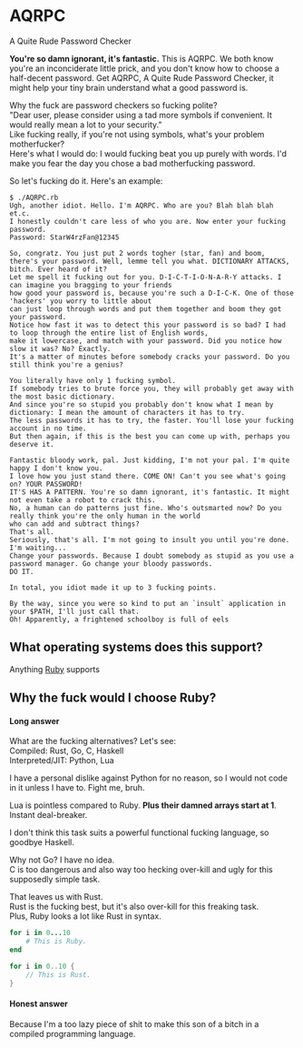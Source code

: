 # AQRPC
A Quite Rude Password Checker

**You're so damn ignorant, it's fantastic.**
This is AQRPC. We both know you're an inconciderate little prick, and you don't know how to choose a half-decent password.
Get AQRPC, A Quite Rude Password Checker, it might help your tiny brain understand what a good password is.

Why the fuck are password checkers so fucking polite?  
"Dear user, please consider using a tad more symbols if convenient. It would really mean a lot to your security."  
Like fucking really, if you're not using symbols, what's your problem motherfucker?  
Here's what I would do: I would fucking beat you up purely with words.
I'd make you fear the day you chose a bad motherfucking password.

So let's fucking do it. Here's an example:
```
$ ./AQRPC.rb
Ugh, another idiot. Hello. I'm AQRPC. Who are you? Blah blah blah et.c.
I honestly couldn't care less of who you are. Now enter your fucking password.
Password: StarW4rzFan@12345

So, congratz. You just put 2 words togher (star, fan) and boom,
there's your password. Well, lemme tell you what. DICTIONARY ATTACKS, bitch. Ever heard of it?
Let me spell it fucking out for you. D-I-C-T-I-O-N-A-R-Y attacks. I can imagine you bragging to your friends
how good your password is, because you're such a D-I-C-K. One of those 'hackers' you worry to little about
can just loop through words and put them together and boom they got your password.
Notice how fast it was to detect this your password is so bad? I had to loop through the entire list of English words,
make it lowercase, and match with your password. Did you notice how slow it was? No? Exactly.
It's a matter of minutes before somebody cracks your password. Do you still think you're a genius?

You literally have only 1 fucking symbol.
If somebody tries to brute force you, they will probably get away with the most basic dictionary.
And since you're so stupid you probably don't know what I mean by dictionary: I mean the amount of characters it has to try.
The less passwords it has to try, the faster. You'll lose your fucking account in no time.
But then again, if this is the best you can come up with, perhaps you deserve it.

Fantastic bloody work, pal. Just kidding, I'm not your pal. I'm quite happy I don't know you.
I love how you just stand there. COME ON! Can't you see what's going on? YOUR PASSWORD!
IT'S HAS A PATTERN. You're so damn ignorant, it's fantastic. It might not even take a robot to crack this.
No, a human can do patterns just fine. Who's outsmarted now? Do you really think you're the only human in the world
who can add and subtract things?
That's all.
Seriously, that's all. I'm not going to insult you until you're done.
I'm waiting...
Change your passwords. Because I doubt somebody as stupid as you use a password manager. Go change your bloody passwords.
DO IT.

In total, you idiot made it up to 3 fucking points.

By the way, since you were so kind to put an `insult` application in your $PATH, I'll just call that.
Oh! Apparently, a frightened schoolboy is full of eels
```

## What operating systems does this support?

Anything [Ruby](https://www.ruby-lang.org/) supports

## Why the fuck would I choose Ruby?

#### Long answer

What are the fucking alternatives? Let's see:  
Compiled: Rust, Go, C, Haskell  
Interpreted/JIT: Python, Lua  

I have a personal dislike against Python for no reason, so I would
not code in it unless I have to. Fight me, bruh.

Lua is pointless compared to Ruby. **Plus their damned arrays start at 1**. Instant deal-breaker.  

I don't think this task suits a powerful functional fucking language,
so goodbye Haskell.

Why not Go? I have no idea.  
C is too dangerous and also way too hecking over-kill and ugly for this supposedly simple task.

That leaves us with Rust.  
Rust is the fucking best, but it's also over-kill for this freaking task.  
Plus, Ruby looks a lot like Rust in syntax.
```Ruby
for i in 0...10
    # This is Ruby.
end
```
```Rust
for i in 0..10 {
    // This is Rust.
}
```

#### Honest answer

Because I'm a too lazy piece of shit to make this son of a bitch in a compiled programming language.
